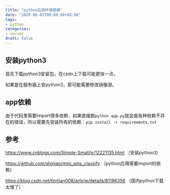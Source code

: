 ```yaml
---
title: "python应用环境搭建"
date: "2020-06-05T00:00:00+08:00"
tags: 
- python
categories: 
- server
draft: false
---
```


## 安装python3

首先下载python3安装包，在csdn上下载可能更快一点。

如果是在服务器上安python3，那可能需要修改镜像源。

## app依赖

由于代码里需要import很多依赖，如果直接跑`python app.py`就会报各种依赖不存在的错误，所以需要先安装所有的依赖：`pip install -r requirements.txt`



## 参考

https://www.cnblogs.com/Simple-Small/p/12221135.html （安装python3）

https://github.com/shiniao/mini_sms_classify （python应用需要import的依赖）

https://blog.csdn.net/timtian008/article/details/81186356 （国内python下载太慢了）